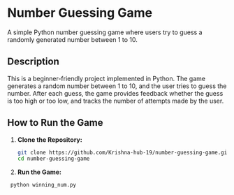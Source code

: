 # Number Guessing Game

A simple Python number guessing game where users try to guess a randomly generated number between 1 to 10.

## Description

This is a beginner-friendly project implemented in Python. The game generates a random number between 1 to 10, and the user tries to guess the number. After each guess, the game provides feedback whether the guess is too high or too low, and tracks the number of attempts made by the user.

## How to Run the Game

1. **Clone the Repository:**
   ```bash
   git clone https://github.com/Krishna-hub-19/number-guessing-game.git
   cd number-guessing-game
   
2. **Run the Game:**
 ```
  python winning_num.py

